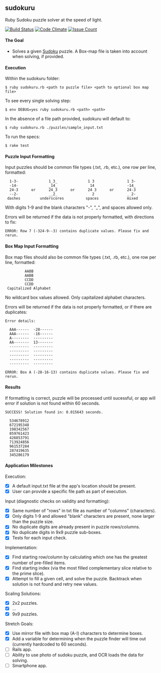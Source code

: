 ## sudokuru
Ruby Sudoku puzzle solver at the speed of light.

[![Build Status](https://semaphoreci.com/api/v1/projects/f143a17b-2c6c-45c1-8698-5e79c8e736b7/663467/shields_badge.svg)](https://semaphoreci.com/rolandburrows/sudokuru)  [![Code Climate](https://codeclimate.com/github/RolandBurrows/sudokuru/badges/gpa.svg)](https://codeclimate.com/github/RolandBurrows/sudokuru)   [![Issue Count](https://codeclimate.com/github/RolandBurrows/sudokuru/badges/issue_count.svg)](https://codeclimate.com/github/RolandBurrows/sudokuru)

#### The Goal
* Solves a given [Sudoku](https://en.wikipedia.org/wiki/Sudoku) puzzle. A Box-map file is taken into account when solving, if provided.

#### Execution
Within the sudokuru folder:
```
$ ruby sudokuru.rb <path to puzzle file> <path to optional box map file>
```
To see every single solving step:
```
$ env DEBUG=yes ruby sudokuru.rb <path> <path>
```
In the absence of a file path provided, sudokuru will default to:
```
$ ruby sudokuru.rb ./puzzles/sample_input.txt
```
To run the specs:
```
$ rake test
```

#### Puzzle Input Formatting
Input puzzles should be common file types (.txt, .rb, etc.), one row per line, formatted:
```
  1-3-              1_3_              1 3               1 3-
  -14-              _14_               14               -14_
  24-3      or      24_3      or      24 3      or      24-3
  --2-              __2_                2               _ 2-
 dashes         underscores          spaces             mixed
```
With digits 1-9 and the blank characters "-", "_", and spaces allowed only.

Errors will be returned if the data is not properly formatted, with directions to fix:
```
ERROR: Row 7 (-324-9--3) contains duplicate values. Please fix and rerun.
```

#### Box Map Input Formatting
Box map files should also be common file types (.txt, .rb, etc.), one row per line, formatted:
```
         AABB
         AABB
         CCDD
         CCDD
 Capitalized Alphabet
```
No wildcard box values allowed. Only capitalized alphabet characters.

Errors will be returned if the data is not properly formatted, or if there are duplicates:
```
Error details:

  AAA------  -28------
  AAA------  -16------
  A--------  ---------
  AA-------  13-------
  ---------  ---------
  ---------  ---------
  ---------  ---------
  ---------  ---------
  ---------  ---------

ERROR: Box A (-28-16-13) contains duplicate values. Please fix and rerun.
```
#### Results
If formatting is correct, puzzle will be processed until sucessful, or app will error if solution is not found within 60 seconds.
```
SUCCESS! Solution found in: 0.015643 seconds.

  534678912
  672195348
  198342567
  859761423
  426853791
  713924856
  961537284
  287419635
  345286179
```

#### Application Milestones
Execution:
- [X] A default input.txt file at the app's location should be present.
- [X] User can provide a specific file path as part of execution.

Input (diagnostic checks on validity and formatting):
- [X] Same number of "rows" in txt file as number of "columns" (characters).
- [X] Only digits 1-9 and allowed "blank" characters are present, none larger than the puzzle size.
- [X] No duplicate digits are already present in puzzle rows/columns.
- [X] No duplicate digits in 9x9 puzzle sub-boxes.
- [X] Tests for each input check.

Implementation:
- [X] Find starting row/column by calculating which one has the greatest number of pre-filled items.
- [X] Find starting index (via the most filled complementary slice relative to the prime slice).
- [X] Attempt to fill a given cell, and solve the puzzle. Backtrack when solution is not found and retry new values.

Scaling Solutions:
- [X] 2x2 puzzles.
- [X] ...
- [X] 9x9 puzzles.

Stretch Goals:
- [X] Use mirror file with box map (A-I) characters to determine boxes.
- [X] Add a variable for determining when the puzzle finder will time out (currently hardcoded to 60 seconds).
- [ ] Rails app.
- [ ] Ability to use photo of sudoku puzzle, and OCR loads the data for solving.
- [ ] Smartphone app.
